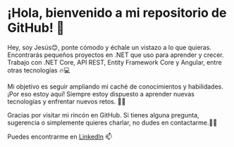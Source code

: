 # ¡Hola, bienvenido a mi repositorio de GitHub! 👋
  <p>Hey, soy Jesús😊, ponte cómodo y échale un vistazo a lo que quieras. Encontrarás pequeños proyectos en .NET que uso para aprender y crecer. Trabajo con .NET Core, API REST, Entity Framework Core y Angular, entre otras tecnologías 🔥💻</p>
  <p>Mi objetivo es seguir ampliando mi caché de conocimientos y habilidades. ¡Por eso estoy aquí! Siempre estoy dispuesto a aprender nuevas tecnologías y enfrentar nuevos retos. 🎉😊</p>
  <p>Gracias por visitar mi rincón en GitHub. Si tienes alguna pregunta, sugerencia o simplemente quieres charlar, no dudes en contactarme.🚀👋</p>
  Puedes encontrarme en <a href="https://www.linkedin.com/in/jesus-bonete-sanchez/">LinkedIn</a> 📫
